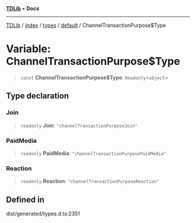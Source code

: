 [**TDLib**](../../../../../../README.md) • **Docs**

***

[TDLib](../../../../../../modules.md) / [index](../../../../../README.md) / [types](../../../README.md) / [default](../README.md) / ChannelTransactionPurpose$Type

# Variable: ChannelTransactionPurpose$Type

> `const` **ChannelTransactionPurpose$Type**: `Readonly`\<`object`\>

## Type declaration

### Join

> `readonly` **Join**: `"channelTransactionPurposeJoin"`

### PaidMedia

> `readonly` **PaidMedia**: `"channelTransactionPurposePaidMedia"`

### Reaction

> `readonly` **Reaction**: `"channelTransactionPurposeReaction"`

## Defined in

dist/generated/types.d.ts:2351
